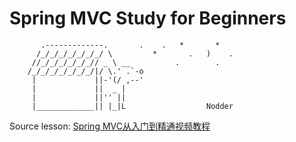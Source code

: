 # Spring MVC Study for Beginners



```
       .-------------.       .    .   *       *   
      /_/_/_/_/_/_/_/ \         *       .   )    .
     //_/_/_/_/_/_// _ \ __          .        .   
    /_/_/_/_/_/_/_/|/ \.' .`-o                    
     |             ||-'(/ ,--'                    
     |             ||  _ |                        
     |             ||'' ||                        
     |_____________|| |_|L                  Nodder
```

Source lesson: [Spring MVC从入门到精通视频教程](http://edu.51cto.com/course/2224.html)